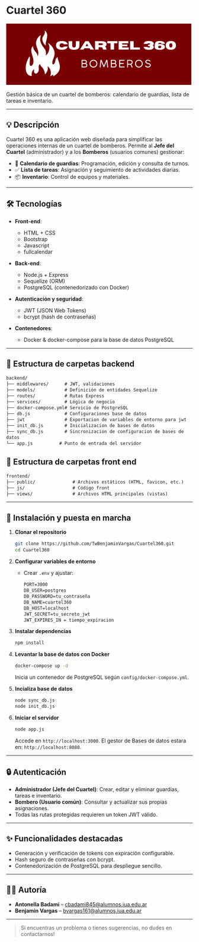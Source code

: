 # Cuartel 360

![Logo Cuartel 360](frontend/public/img/Logo2.png)

Gestión básica de un cuartel de bomberos: calendario de guardias, lista de tareas e inventario.

---

## 💡 Descripción

Cuartel 360 es una aplicación web diseñada para simplificar las operaciones internas de un cuartel de bomberos. Permite al **Jefe del Cuartel** (administrador) y a los **Bomberos** (usuarios comunes) gestionar:

* 📅 **Calendario de guardias**: Programación, edición y consulta de turnos.
* ✅ **Lista de tareas**: Asignación y seguimiento de actividades diarias.
* 📦 **Inventario**: Control de equipos y materiales.

---

## 🛠 Tecnologías
* **Front-end**:
  * HTML + CSS
  * Bootstrap
  * Javascript
  * fullcalendar
    
* **Back‑end**:

  * Node.js + Express
  * Sequelize (ORM)
  * PostgreSQL (contenedorizado con Docker)

* **Autenticación y seguridad**:

  * JWT (JSON Web Tokens)
  * bcrypt (hash de contraseñas)

* **Contenedores**:

  * Docker & docker-compose para la base de datos PostgreSQL

---

## 📂 Estructura de carpetas backend

```plain
backend/
├── middlewares/      # JWT, validaciones
├── models/           # Definición de entidades Sequelize
├── routes/           # Rutas Express
├── services/         # Lógica de negocio
├── docker-compose.yml# Servicio de PostgreSQL
├── db.js             # Configuraciones base de datos
├── jwt               # Exportacion de variables de entorno para jwt
├── init_db.js        # Inicializacion de bases de datos
├── sync_db.js        # Sincronizacion de configuracion de bases de datos
└── app.js          # Punto de entrada del servidor 
```
## 📂 Estructura de carpetas front end

```plain
frontend/
├── public/              # Archivos estáticos (HTML, favicon, etc.)
├── js/                  # Código front
├── views/               # Archivos HTML principales (vistas) 
```

---

## 🚀 Instalación y puesta en marcha

1. **Clonar el repositorio**

   ```bash
   git clone https://github.com/TwBenjaminVargas/Cuartel360.git
   cd Cuartel360
   ```

2. **Configurar variables de entorno**

   * Crear `.env` y ajustar:

     ```env
     PORT=3000
     DB_USER=postgres
     DB_PASSWORD=tu_contraseña
     DB_NAME=cuartel360
     DB_HOST=localhost
     JWT_SECRET=tu_secreto_jwt
     JWT_EXPIRES_IN = tiempo_expiracion
     ```

3. **Instalar dependencias**

   ```bash
   npm install
   ```

4. **Levantar la base de datos con Docker**

   ```bash
   docker-compose up -d
   ```

   Inicia un contenedor de PostgreSQL según `config/docker-compose.yml`.

5. **Incializa base de datos**

   ```bash
   node sync_db.js
   node init_db.js
   ```

6. **Iniciar el servidor**

   ```bash
   node app.js
   ```

   Accede en `http://localhost:3000`.
   El gestor de Bases de datos estara en: `http://localhost:8080`.

---

## 🔒 Autenticación

* **Administrador (Jefe del Cuartel)**: Crear, editar y eliminar guardias, tareas e inventario.
* **Bombero (Usuario común)**: Consultar y actualizar sus propias asignaciones.
* Todas las rutas protegidas requieren un token JWT válido.

---

## ✨ Funcionalidades destacadas

* Generación y verificación de tokens con expiración configurable.
* Hash seguro de contraseñas con bcrypt.
* Contenedorización de PostgreSQL para despliegue sencillo.

---

## 👩‍💻 Autoría

* **Antonella Badami** – [cbadami845@alumnos.iua.edu.ar](mailto:cbadami845@alumnos.iua.edu.ar)
* **Benjamin Vargas** – [bvargas161@alumnos.iua.edu.ar](mailto:bvargas161@alumnos.iua.edu.ar)

---

> Si encuentras un problema o tienes sugerencias, no dudes en contactarnos!
